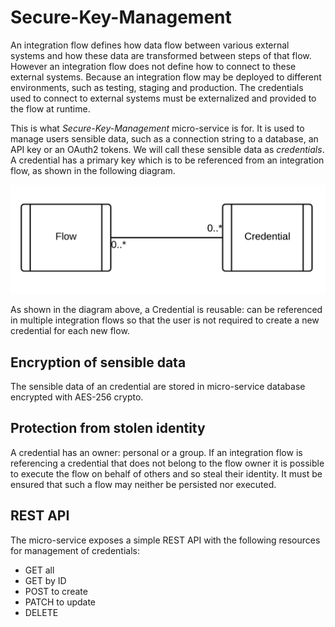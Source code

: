 # Secure-Key-Management

An integration flow defines how data flow between various external systems
and how these data are transformed between steps of that flow. However an
integration flow does not define how to connect to these external systems.
Because an integration flow may be deployed to different environments, such
as testing, staging and production. The credentials used to connect to external
systems must be externalized and provided to the flow at runtime.

This is what *Secure-Key-Management* micro-service is for. It is used to
manage users sensible data, such as a connection string to a database, an
API key or an OAuth2 tokens. We will call these sensible data as *credentials*.
A credential has a primary key which is to be referenced from an integration flow,
as shown in the following diagram.

![Flow - Credential Relationship](Assets/FlowCredentialRelationship.png)

As shown in the diagram above, a Credential is reusable: can be referenced
in multiple integration flows so that the user is not required to create
a new credential for each new flow.

## Encryption of sensible data

The sensible data of an credential are stored in micro-service database
encrypted with AES-256 crypto.


## Protection from stolen identity

A credential has an owner: personal or a group.  If an integration flow
is referencing a credential that does not belong to the flow owner
it is possible to execute the flow on behalf of others and so steal their
identity. It must be ensured that such a flow may neither be persisted nor
executed.

## REST API

The micro-service exposes a simple REST API with the following resources
for management of credentials:

* GET all
* GET by ID
* POST to create
* PATCH to update
* DELETE